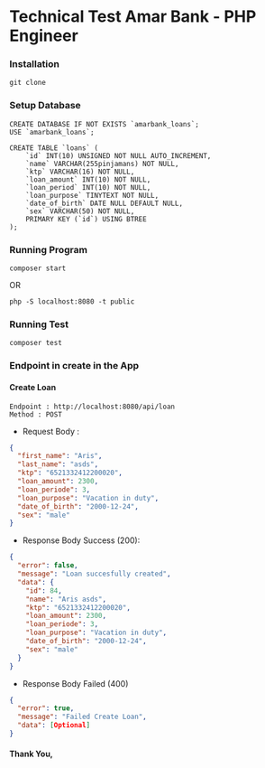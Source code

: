 # Technical Test Amar Bank - PHP Engineer

### Installation

```
git clone
```

### Setup Database

```raw
CREATE DATABASE IF NOT EXISTS `amarbank_loans`;
USE `amarbank_loans`;

CREATE TABLE `loans` (
    `id` INT(10) UNSIGNED NOT NULL AUTO_INCREMENT,
    `name` VARCHAR(255pinjamans) NOT NULL,
    `ktp` VARCHAR(16) NOT NULL,
    `loan_amount` INT(10) NOT NULL,
    `loan_period` INT(10) NOT NULL,
    `loan_purpose` TINYTEXT NOT NULL,
    `date_of_birth` DATE NULL DEFAULT NULL,
    `sex` VARCHAR(50) NOT NULL,
    PRIMARY KEY (`id`) USING BTREE
);
```

### Running Program

```
composer start
```

OR

```
php -S localhost:8080 -t public
```

### Running Test

```
composer test
```

### Endpoint in create in the App

#### Create Loan

```
Endpoint : http://localhost:8080/api/loan
Method : POST
```

- Request Body :

```json
{
  "first_name": "Aris",
  "last_name": "asds",
  "ktp": "6521332412200020",
  "loan_amount": 2300,
  "loan_periode": 3,
  "loan_purpose": "Vacation in duty",
  "date_of_birth": "2000-12-24",
  "sex": "male"
}
```

- Response Body Success (200):

```json
{
  "error": false,
  "message": "Loan succesfully created",
  "data": {
    "id": 84,
    "name": "Aris asds",
    "ktp": "6521332412200020",
    "loan_amount": 2300,
    "loan_periode": 3,
    "loan_purpose": "Vacation in duty",
    "date_of_birth": "2000-12-24",
    "sex": "male"
  }
}
```

- Response Body Failed (400)

```json
{
  "error": true,
  "message": "Failed Create Loan",
  "data": [Optional]
}
```

#### Thank You,
